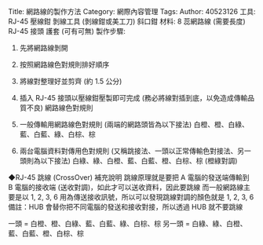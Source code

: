 Title: 網路線的製作方法
Category: 網際內容管理
Tags: 
Author: 40523126
工具:
RJ-45 壓線鉗
剝線工具 (剝線鉗或美工刀)
斜口鉗
材料:
8 蕊網路線 (需要長度)
RJ-45 接頭 
護套 (可有可無)
製作步驟:
1. 先將網路線剝開
2. 按照網路線色對規則排好順序
3. 將線對整理好並剪齊 (約 1.5 公分)
4. 插入 RJ-45 接頭以壓線鉗壓製即可完成 (務必將線對插到底，以免造成傳輸品質不良)
網路線色對規則
1. 一般傳輸用網路線色對規則 (兩端的網路頭皆為以下接法)
白橙、橙、白綠、藍、白藍、綠、白棕、棕

2. 兩台電腦資料對傳用色對規則 (又稱跳接法、一頭以正常傳輸色對接法、另一頭則為以下接法)
白綠、綠、白橙、藍、白藍、橙、白棕、棕 (橙綠對調)

◆RJ-45 跳線 (CrossOver) 補充說明
跳線原理就是要把 A 電腦的發送端傳輸到 B 電腦的接收端 (送收對調)，如此才可以送收資料，因此要跳線
而一般網路線主要是以 1, 2, 3, 6 用為傳送接收訊號，所以可以發現跳線對調的顏色就是 1, 2, 3, 6
備註：HUB 會替你把不同電腦的發送和接收對接，所以透過 HUB 就不要跳線

一頭 = 白橙、橙、白綠、藍、白藍、綠、白棕、棕
另一頭 = 白綠、綠、白橙、藍、白藍、橙、白棕、棕

